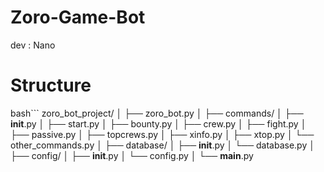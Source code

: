 # Zoro-Game-Bot
dev : Nano

# Structure
bash```
zoro_bot_project/
│
├── zoro_bot.py
│
├── commands/
│   ├── __init__.py
│   ├── start.py
│   ├── bounty.py
│   ├── crew.py
│   ├── fight.py
│   ├── passive.py
│   ├── topcrews.py
│   ├── xinfo.py
│   ├── xtop.py
│   └── other_commands.py
│
├── database/
│   ├── __init__.py
│   └── database.py
│
├── config/
│   ├── __init__.py
│   └── config.py
│
└── __main__.py
```
